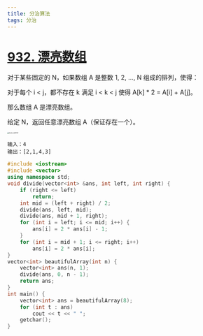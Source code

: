 ```yaml
---
title: 分治算法
tags: 分治
---
```


# [932. 漂亮数组](https://leetcode-cn.com/problems/beautiful-array/)

对于某些固定的 N，如果数组 A 是整数 1, 2, ..., N 组成的排列，使得：

对于每个 i < j，都不存在 k 满足 i < k < j 使得 A[k] * 2 = A[i] + A[j]。

那么数组 A 是漂亮数组。

给定 N，返回任意漂亮数组 A（保证存在一个）。

<img src="https://gitee.com/destiny0118/picgo/raw/master/20210522215155.png" alt="leetcode932" style="zoom: 25%;" />


```
输入：4
输出：[2,1,4,3]
```

```c++
#include <iostream>
#include <vector>
using namespace std;
void divide(vector<int> &ans, int left, int right) {
    if (right <= left)
        return;
    int mid = (left + right) / 2;
    divide(ans, left, mid);
    divide(ans, mid + 1, right);
    for (int i = left; i <= mid; i++) {
        ans[i] = 2 * ans[i] - 1;
    }
    for (int i = mid + 1; i <= right; i++)
        ans[i] = 2 * ans[i];
}
vector<int> beautifulArray(int n) {
    vector<int> ans(n, 1);
    divide(ans, 0, n - 1);
    return ans;
}
int main() {
    vector<int> ans = beautifulArray(8);
    for (int t : ans)
        cout << t << " ";
    getchar();
}
```

